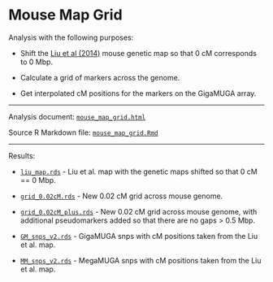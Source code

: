 # Mouse Map Grid

Analysis with the following purposes:

- Shift the
  [Liu et al (2014)](https://doi.org/10.1534/genetics.114.161653)
  mouse genetic map so that 0 cM corresponds to 0 Mbp.

- Calculate a grid of markers across the genome.

- Get interpolated cM positions for the markers on the GigaMUGA array.

---

Analysis document: [`mouse_map_grid.html`](mouse_map_grid.html)

Source R Markdown file: [`mouse_map_grid.Rmd`](mouse_map_grid.Rmd)

---

Results:

- [`liu_map.rds`](results/liu_map.rds) - Liu et al. map with the
  genetic maps shifted so that 0 cM == 0 Mbp.

- [`grid_0.02cM.rds`](results/grid_0.02cM.rds) - New 0.02 cM grid
  across mouse genome.

- [`grid_0.02cM_plus.rds`](results/grid_0.02cM_plus.rds) - New 0.02 cM grid
  across mouse genome, with additional pseudomarkers added so that
  there are no gaps > 0.5 Mbp.

- [`GM_snps_v2.rds`](results/GM_snps_v2.rds) - GigaMUGA snps with cM
  positions taken from the Liu et al. map.

- [`MM_snps_v2.rds`](results/MM_snps_v2.rds) - MegaMUGA snps with cM
  positions taken from the Liu et al. map.
